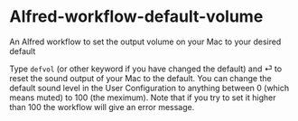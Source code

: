 # Alfred-workflow-default-volume
An Alfred workflow to set the output volume on your Mac to your desired default

Type `defvol` (or other keyword if you have changed the default) and ⏎ to reset the sound output of your Mac to the default. You can change the default sound level in the User Configuration to anything between 0 (which means muted) to 100 (the meximum). Note that if you try to set it higher than 100 the workflow will give an error message.
